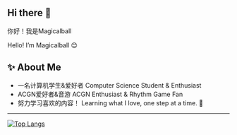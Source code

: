 ## Hi there 👋

你好！我是Magicalball 

Hello! I’m Magicalball  😊



## ✨ About Me

- 一名计算机学生&爱好者 Computer Science Student & Enthusiast
- ACGN爱好者&音游 ACGN Enthusiast & Rhythm Game Fan
- 努力学习喜欢的内容！ Learning what I love, one step at a time. 🚀

---

[![Top Langs](https://github-readme-stats.vercel.app/api/top-langs/?username=Magicalball&layout=compact&theme=transparent&hide_border=true)](https://github.com/Magicalball/github-readme-stats)


<!--
![GitHub Stats](https://streak-stats.demolab.com?user=Magicalball&theme=transparent&hide_border=true)
-->
